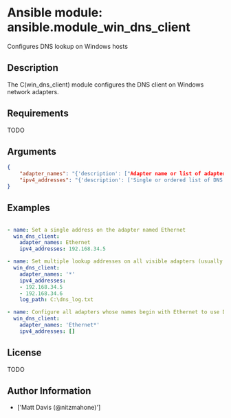 # Ansible module: ansible.module_win_dns_client


Configures DNS lookup on Windows hosts

## Description

The C(win_dns_client) module configures the DNS client on Windows network adapters.

## Requirements

TODO

## Arguments

``` json
{
    "adapter_names": "{'description': ["Adapter name or list of adapter names for which to manage DNS settings ('*' is supported as a wildcard value). The adapter name used is the connection caption in the Network Control Panel or via C(Get-NetAdapter), eg C(Local Area Connection)."], 'required': True}",
    "ipv4_addresses": "{'description': ['Single or ordered list of DNS server IPv4 addresses to configure for lookup. An empty list will configure the adapter to use the DHCP-assigned values on connections where DHCP is enabled, or disable DNS lookup on statically-configured connections.'], 'required': True}",
}
```

## Examples


``` yaml

- name: Set a single address on the adapter named Ethernet
  win_dns_client:
    adapter_names: Ethernet
    ipv4_addresses: 192.168.34.5

- name: Set multiple lookup addresses on all visible adapters (usually physical adapters that are in the Up state), with debug logging to a file
  win_dns_client:
    adapter_names: '*'
    ipv4_addresses:
    - 192.168.34.5
    - 192.168.34.6
    log_path: C:\dns_log.txt

- name: Configure all adapters whose names begin with Ethernet to use DHCP-assigned DNS values
  win_dns_client:
    adapter_names: 'Ethernet*'
    ipv4_addresses: []

```

## License

TODO

## Author Information
  - ['Matt Davis (@nitzmahone)']
